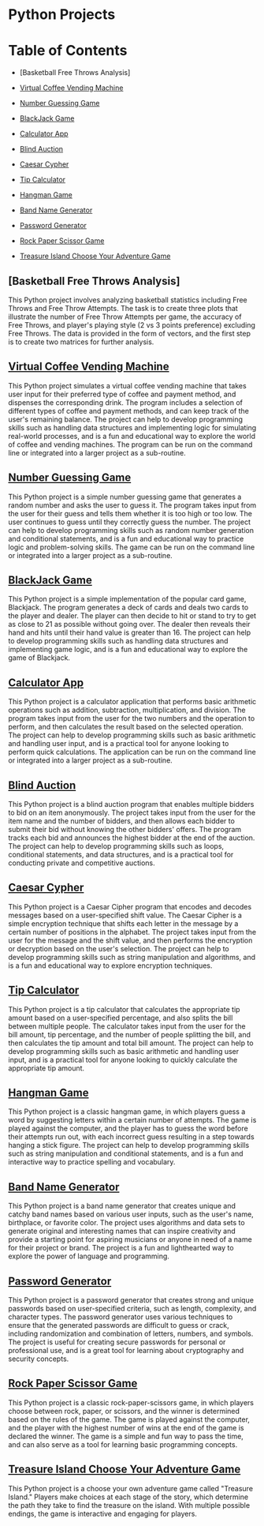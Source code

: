 # Python Projects
# Table of Contents


- [Basketball Free Throws Analysis]

- [Virtual Coffee Vending Machine](#Virtual-Coffee-Vending-Machine)

- [Number Guessing Game](#Number-Guessing-Game)

- [BlackJack Game](#BlackJack-Game)

- [Calculator App](#Calculator-App)

- [Blind Auction](#Blind-Auction)

- [Caesar Cypher](#Caesar-Cypher)

- [Tip Calculator](#Tip-Calculator)

- [Hangman Game](#Hangman-Game)

- [Band Name Generator](#Band-Name-Generator)

- [Password Generator](#Password-Generator)

- [Rock Paper Scissor Game](#Rock-Paper-Scissor-Game)

- [Treasure Island Choose Your Adventure Game](#Treasure-Island-Choose-Your-Adventure-Game)


## [Basketball Free Throws Analysis]

This Python project involves analyzing basketball statistics including Free Throws and Free Throw Attempts. The task is to create three plots that illustrate the number of Free Throw Attempts per game, the accuracy of Free Throws, and player's playing style (2 vs 3 points preference) excluding Free Throws. The data is provided in the form of vectors, and the first step is to create two matrices for further analysis.


## [Virtual Coffee Vending Machine](https://github.com/John-Rivero/Python-Projects/tree/main/Higher-Lower-Game)


This Python project simulates a virtual coffee vending machine that takes user input for their preferred type of coffee and payment method, and dispenses the corresponding drink. The program includes a selection of different types of coffee and payment methods, and can keep track of the user's remaining balance. The project can help to develop programming skills such as handling data structures and implementing logic for simulating real-world processes, and is a fun and educational way to explore the world of coffee and vending machines. The program can be run on the command line or integrated into a larger project as a sub-routine.


## [Number Guessing Game](https://github.com/John-Rivero/Python-Projects/tree/main/Number-Guessing-Game)


This Python project is a simple number guessing game that generates a random number and asks the user to guess it. The program takes input from the user for their guess and tells them whether it is too high or too low. The user continues to guess until they correctly guess the number. The project can help to develop programming skills such as random number generation and conditional statements, and is a fun and educational way to practice logic and problem-solving skills. The game can be run on the command line or integrated into a larger project as a sub-routine.


## [BlackJack Game](https://github.com/John-Rivero/Python-Projects/tree/main/Blackjack-Game)


This Python project is a simple implementation of the popular card game, Blackjack. The program generates a deck of cards and deals two cards to the player and dealer. The player can then decide to hit or stand to try to get as close to 21 as possible without going over. The dealer then reveals their hand and hits until their hand value is greater than 16. The project can help to develop programming skills such as handling data structures and implementing game logic, and is a fun and educational way to explore the game of Blackjack.


## [Calculator App](https://github.com/John-Rivero/Python-Projects/tree/main/Calculator-App)


This Python project is a calculator application that performs basic arithmetic operations such as addition, subtraction, multiplication, and division. The program takes input from the user for the two numbers and the operation to perform, and then calculates the result based on the selected operation. The project can help to develop programming skills such as basic arithmetic and handling user input, and is a practical tool for anyone looking to perform quick calculations. The application can be run on the command line or integrated into a larger project as a sub-routine.


## [Blind Auction](https://github.com/John-Rivero/Python-Projects/tree/main/Blind-Auction)


This Python project is a blind auction program that enables multiple bidders to bid on an item anonymously. The project takes input from the user for the item name and the number of bidders, and then allows each bidder to submit their bid without knowing the other bidders' offers. The program tracks each bid and announces the highest bidder at the end of the auction. The project can help to develop programming skills such as loops, conditional statements, and data structures, and is a practical tool for conducting private and competitive auctions.


## [Caesar Cypher](https://github.com/John-Rivero/Python-Projects/tree/main/Caesar-Cypher)


This Python project is a Caesar Cipher program that encodes and decodes messages based on a user-specified shift value. The Caesar Cipher is a simple encryption technique that shifts each letter in the message by a certain number of positions in the alphabet. The project takes input from the user for the message and the shift value, and then performs the encryption or decryption based on the user's selection. The project can help to develop programming skills such as string manipulation and algorithms, and is a fun and educational way to explore encryption techniques.


## [Tip Calculator](https://github.com/John-Rivero/Python-Projects/tree/main/Tip-Calculator)


This Python project is a tip calculator that calculates the appropriate tip amount based on a user-specified percentage, and also splits the bill between multiple people. The calculator takes input from the user for the bill amount, tip percentage, and the number of people splitting the bill, and then calculates the tip amount and total bill amount. The project can help to develop programming skills such as basic arithmetic and handling user input, and is a practical tool for anyone looking to quickly calculate the appropriate tip amount.


## [Hangman Game](https://github.com/John-Rivero/Python-Projects/tree/main/Hangman-Game)


This Python project is a classic hangman game, in which players guess a word by suggesting letters within a certain number of attempts. The game is played against the computer, and the player has to guess the word before their attempts run out, with each incorrect guess resulting in a step towards hanging a stick figure. The project can help to develop programming skills such as string manipulation and conditional statements, and is a fun and interactive way to practice spelling and vocabulary.


## [Band Name Generator](https://github.com/John-Rivero/Python-Projects/tree/main/Band-Name-Generator)


This Python project is a band name generator that creates unique and catchy band names based on various user inputs, such as the user's name, birthplace, or favorite color. The project uses algorithms and data sets to generate original and interesting names that can inspire creativity and provide a starting point for aspiring musicians or anyone in need of a name for their project or brand. The project is a fun and lighthearted way to explore the power of language and programming.


## [Password Generator](https://github.com/John-Rivero/Python-Projects/tree/main/Password-Generator)

This Python project is a password generator that creates strong and unique passwords based on user-specified criteria, such as length, complexity, and character types. The password generator uses various techniques to ensure that the generated passwords are difficult to guess or crack, including randomization and combination of letters, numbers, and symbols. The project is useful for creating secure passwords for personal or professional use, and is a great tool for learning about cryptography and security concepts.


## [Rock Paper Scissor Game](https://github.com/John-Rivero/Python-Projects/tree/main/Rock-Paper-Scissor-Game)


This Python project is a classic rock-paper-scissors game, in which players choose between rock, paper, or scissors, and the winner is determined based on the rules of the game. The game is played against the computer, and the player with the highest number of wins at the end of the game is declared the winner. The game is a simple and fun way to pass the time, and can also serve as a tool for learning basic programming concepts.


## [Treasure Island Choose Your Adventure Game](https://github.com/John-Rivero/Python-Projects/tree/main/Treasure-Island-Choose-Your-Adventure)


This Python project is a choose your own adventure game called "Treasure Island." Players make choices at each stage of the story, which determine the path they take to find the treasure on the island. With multiple possible endings, the game is interactive and engaging for players.
